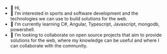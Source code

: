 - 👋 Hi,
- 👀 I’m interested in sports and software development and the technologies we can use to build solutions for the web.
- 🌱 I’m currently learning C#, Angular, Typescript, Javascript, mongodb, powershell.
- 💞️ I’m looking to collaborate on open source projects that aim to provide solutions for the web, where my knowledge can be useful and where I can collaborate with the community.


<!---
Larry-lupa/Larry-lupa is a ✨ special ✨ repository because its `README.md` (this file) appears on your GitHub profile.
You can click the Preview link to take a look at your changes.
--->
